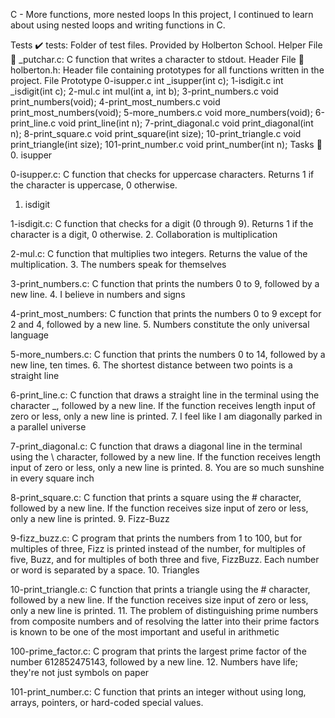 C - More functions, more nested loops
In this project, I continued to learn about using nested loops and writing functions in C.

Tests ✔️
tests: Folder of test files. Provided by Holberton School.
Helper File 🙌
_putchar.c: C function that writes a character to stdout.
Header File 📁
holberton.h: Header file containing prototypes for all functions written in the project.
File	Prototype
0-isupper.c	int _isupper(int c);
1-isdigit.c	int _isdigit(int c);
2-mul.c	int mul(int a, int b);
3-print_numbers.c	void print_numbers(void);
4-print_most_numbers.c	void print_most_numbers(void);
5-more_numbers.c	void more_numbers(void);
6-print_line.c	void print_line(int n);
7-print_diagonal.c	void print_diagonal(int n);
8-print_square.c	void print_square(int size);
10-print_triangle.c	void print_triangle(int size);
101-print_number.c	void print_number(int n);
Tasks 📃
0. isupper

0-isupper.c: C function that checks for uppercase characters. Returns 1 if the character is uppercase, 0 otherwise.
1. isdigit

1-isdigit.c: C function that checks for a digit (0 through 9). Returns 1 if the character is a digit, 0 otherwise.
2. Collaboration is multiplication

2-mul.c: C function that multiplies two integers. Returns the value of the multiplication.
3. The numbers speak for themselves

3-print_numbers.c: C function that prints the numbers 0 to 9, followed by a new line.
4. I believe in numbers and signs

4-print_most_numbers: C function that prints the numbers 0 to 9 except for 2 and 4, followed by a new line.
5. Numbers constitute the only universal language

5-more_numbers.c: C function that prints the numbers 0 to 14, followed by a new line, ten times.
6. The shortest distance between two points is a straight line

6-print_line.c: C function that draws a straight line in the terminal using the character _, followed by a new line.
If the function receives length input of zero or less, only a new line is printed.
7. I feel like I am diagonally parked in a parallel universe

7-print_diagonal.c: C function that draws a diagonal line in the terminal using the \ character, followed by a new line.
If the function receives length input of zero or less, only a new line is printed.
8. You are so much sunshine in every square inch

8-print_square.c: C function that prints a square using the # character, followed by a new line.
If the function receives size input of zero or less, only a new line is printed.
9. Fizz-Buzz

9-fizz_buzz.c: C program that prints the numbers from 1 to 100, but for multiples of three, Fizz is printed instead of the number, for multiples of five, Buzz, and for multiples of both three and five, FizzBuzz.
Each number or word is separated by a space.
10. Triangles

10-print_triangle.c: C function that prints a triangle using the # character, followed by a new line.
If the function receives size input of zero or less, only a new line is printed.
11. The problem of distinguishing prime numbers from composite numbers and of resolving the latter into their prime factors is known to be one of the most important and useful in arithmetic

100-prime_factor.c: C program that prints the largest prime factor of the number 612852475143, followed by a new line.
12. Numbers have life; they're not just symbols on paper

101-print_number.c: C function that prints an integer without using long, arrays, pointers, or hard-coded special values.
